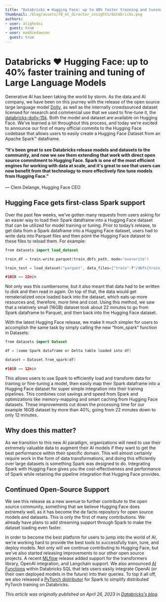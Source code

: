 ```yaml
---
title: "Databricks ❤️ Hugging Face: up to 40% faster training and tuning of Large Language Models"
thumbnail: /blog/assets/78_ml_director_insights/databricks.png
authors:
- user: alighodsi
  guest: true
- user: maddiedawson
  guest: true
---
```


# Databricks ❤️ Hugging Face: up to 40% faster training and tuning of Large Language Models


Generative AI has been taking the world by storm. As the data and AI company, we have been on this journey with the release of the open source large language model [Dolly](https://huggingface.co/databricks/dolly-v2-12b), as well as the internally crowdsourced dataset licensed for research and commercial use that we used to fine-tune it, the [databricks-dolly-15k](https://huggingface.co/datasets/databricks/databricks-dolly-15k). Both the model and dataset are available on Hugging Face. We’ve learned a lot throughout this process, and today we’re excited to announce our first of many official commits to the Hugging Face codebase that allows users to easily create a Hugging Face Dataset from an Apache Spark™ dataframe. 

#### “It's been great to see Databricks release models and datasets to the community, and now we see them extending that work with direct open source commitment to Hugging Face. Spark is one of the most efficient engines for working with data at scale, and it's great to see that users can now benefit from that technology to more effectively fine tune models from Hugging Face.”
— Clem Delange, Hugging Face CEO

## Hugging Face gets first-class Spark support

Over the past few weeks, we’ve gotten many requests from users asking for an easier way to load their Spark dataframe into a Hugging Face dataset that can be utilized for model training or tuning. Prior to today’s release, to get data from a Spark dataframe into a Hugging Face dataset, users had to write data into Parquet files and then point the Hugging Face dataset to these files to reload them. For example:

```swift
from datasets import load_dataset

train_df = train.write.parquet(train_dbfs_path, mode="overwrite")

train_test = load_dataset("parquet", data_files={"train":f"/dbfs{train_dbfs_path}/*.parquet", "test":f"/dbfs{test_dbfs_path}/*.parquet"})

#16GB == 22min
```
Not only was this cumbersome, but it also meant that data had to be written to disk and then read in again. On top of that, the data would get rematerialized once loaded back into the dataset, which eats up more resources and, therefore, more time and cost. Using this method, we saw that a relatively small (16GB) dataset took about 22 minutes to go from Spark dataframe to Parquet, and then back into the Hugging Face dataset.

With the latest Hugging Face release, we make it much simpler for users to accomplish the same task by simply calling the new “from_spark” function in Datasets:

```swift
from datasets import Dataset

df = [some Spark dataframe or Delta table loaded into df]

dataset = Dataset.from_spark(df)

#16GB == 12min
```
This allows users to use Spark to efficiently load and transform data for training or fine-tuning a model, then easily map their Spark dataframe into a Hugging Face dataset for super simple integration into their training pipelines. This combines cost savings and speed from Spark and optimizations like memory-mapping and smart caching from Hugging Face datasets. These improvements cut down the processing time for our example 16GB dataset by more than 40%, going from 22 minutes down to only 12 minutes.

## Why does this matter?

As we transition to this new AI paradigm, organizations will need to use their extremely valuable data to augment their AI models if they want to get the best performance within their specific domain. This will almost certainly require work in the form of data transformations, and doing this efficiently over large datasets is something Spark was designed to do. Integrating Spark with Hugging Face gives you the cost-effectiveness and performance of Spark while retaining the pipeline integration that Hugging Face provides.

## Continued Open-Source Support

We see this release as a new avenue to further contribute to the open source community, something that we believe Hugging Face does extremely well, as it has become the de facto repository for open source models and datasets. This is only the first of many contributions. We already have plans to add streaming support through Spark to make the dataset loading even faster.

In order to become the best platform for users to jump into the world of AI, we’re working hard to provide the best tools to successfully train, tune, and deploy models. Not only will we continue contributing to Hugging Face, but we’ve also started releasing improvements to our other open source projects. A recent [MLflow](https://www.databricks.com/blog/2023/04/18/introducing-mlflow-23-enhanced-native-llm-support-and-new-features.html) release added support for the transformers library, OpenAI integration, and Langchain support. We also announced [AI Functions](https://www.databricks.com/blog/2023/04/18/introducing-ai-functions-integrating-large-language-models-databricks-sql.html) within Databricks SQL that lets users easily integrate OpenAI (or their own deployed models in the future) into their queries. To top it all off, we also released a [PyTorch distributor](https://www.databricks.com/blog/2023/04/20/pytorch-databricks-introducing-spark-pytorch-distributor.html) for Spark to simplify distributed PyTorch training on Databricks. 

_This article was originally published on April 26, 2023 in [Databricks's blog](https://www.databricks.com/blog/contributing-spark-loader-for-hugging-face-datasets)._
